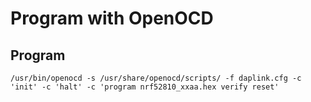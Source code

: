 Program with OpenOCD
====

## Program
```
/usr/bin/openocd -s /usr/share/openocd/scripts/ -f daplink.cfg -c 'init' -c 'halt' -c 'program nrf52810_xxaa.hex verify reset'
```
